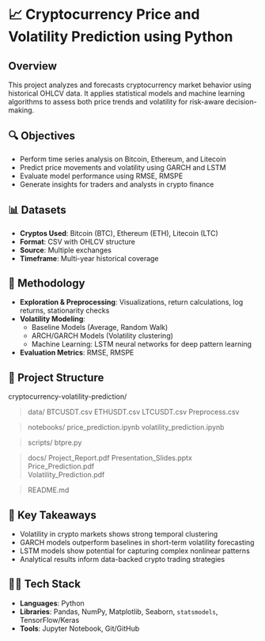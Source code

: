 # 📈 Cryptocurrency Price and Volatility Prediction using Python

## Overview
This project analyzes and forecasts cryptocurrency market behavior using historical OHLCV data. It applies statistical models and machine learning algorithms to assess both price trends and volatility for risk-aware decision-making.

## 🔍 Objectives
- Perform time series analysis on Bitcoin, Ethereum, and Litecoin
- Predict price movements and volatility using GARCH and LSTM
- Evaluate model performance using RMSE, RMSPE
- Generate insights for traders and analysts in crypto finance

## 📊 Datasets
- **Cryptos Used**: Bitcoin (BTC), Ethereum (ETH), Litecoin (LTC)
- **Format**: CSV with OHLCV structure
- **Source**: Multiple exchanges
- **Timeframe**: Multi-year historical coverage

## 🧪 Methodology
- **Exploration & Preprocessing**: Visualizations, return calculations, log returns, stationarity checks
- **Volatility Modeling**:
  - Baseline Models (Average, Random Walk)
  - ARCH/GARCH Models (Volatility clustering)
  - Machine Learning: LSTM neural networks for deep pattern learning
- **Evaluation Metrics**: RMSE, RMSPE

## 📁 Project Structure

cryptocurrency-volatility-prediction/

>data/
    BTCUSDT.csv
    ETHUSDT.csv
    LTCUSDT.csv
    Preprocess.csv

>notebooks/
    price_prediction.ipynb
    volatility_prediction.ipynb 
    
>scripts/
    btpre.py
    
 >docs/
    Project_Report.pdf
    Presentation_Slides.pptx
    Price_Prediction.pdf          
    Volatility_Prediction.pdf     

 >README.md

## 📌 Key Takeaways
- Volatility in crypto markets shows strong temporal clustering
- GARCH models outperform baselines in short-term volatility forecasting
- LSTM models show potential for capturing complex nonlinear patterns
- Analytical results inform data-backed crypto trading strategies

## 👨‍💻 Tech Stack
- **Languages**: Python
- **Libraries**: Pandas, NumPy, Matplotlib, Seaborn, `statsmodels`, TensorFlow/Keras
- **Tools**: Jupyter Notebook, Git/GitHub
